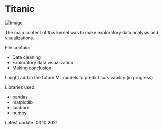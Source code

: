 # Titanic
![image](https://user-images.githubusercontent.com/88202713/135760895-11385eef-6cfe-40bc-a642-fd37ee3db8b9.png)

The main content of this kernel was to make exploratory data analysis and visualizations.

File contain:

* Data cleaning
* Exploratory data visualization
* Making conclusion

I might add in the future ML models to predict survivability (in progress)

Libraries used:

* pandas
* matplotlib
* seaborn
* numpy

Latest update: 03.10.2021
